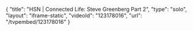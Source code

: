 {
    "title": "HSN | Connected Life: Steve Greenberg Part 2",
    "type": "solo",
    "layout": "iframe-static",
    "videoId": "123178016",
    "url": "\/tvpembed\/123178016"
}